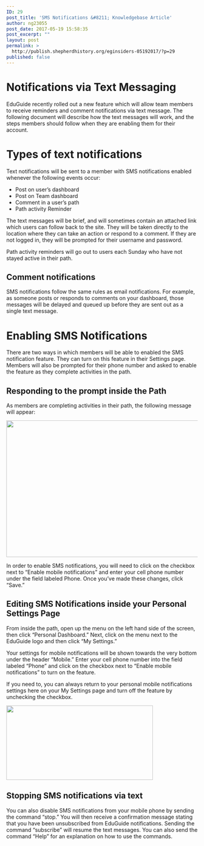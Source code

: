 ```yaml
---
ID: 29
post_title: 'SMS Notifications &#8211; Knowledgebase Article'
author: ng23055
post_date: 2017-05-19 15:58:35
post_excerpt: ""
layout: post
permalink: >
  http://publish.shepherdhistory.org/eginsiders-05192017/?p=29
published: false
---
```

<h1>Notifications via Text Messaging</h1>
<p>EduGuide recently rolled out a new feature which will allow team members to receive reminders and comment notifications via text message. The following document will describe how the text messages will work, and the steps members should follow when they are enabling them for their account.</p>
<h1>Types of text notifications</h1>
<p>Text notifications will be sent to a member with SMS notifications enabled whenever the following events occur:</p>
<p></p>
<ul>
<li>Post on user’s dashboard</li>
<li>Post on Team dashboard</li>
<li>Comment in a user’s path</li>
<li>Path activity Reminder</li>
</ul>
<p></p>
<p>The text messages will be brief, and will sometimes contain an attached link which users can follow back to the site. They will be taken directly to the location where they can take an action or respond to a comment. If they are not logged in, they will be prompted for their username and password.</p>
<p></p>
<p>Path activity reminders will go out to users each Sunday who have not stayed active in their path.</p>
<h2>Comment notifications</h2>
<p>SMS notifications follow the same rules as email notifications. For example, as someone posts or responds to comments on your dashboard, those messages will be delayed and queued up before they are sent out as a single text message.</p>
<h1>Enabling SMS Notifications</h1>
<p>There are two ways in which members will be able to enabled the SMS notification feature. They can turn on this feature in their Settings page. Members will also be prompted for their phone number and asked to enable the feature as they complete activities in the path.</p>
<h2>Responding to the prompt inside the Path</h2>
<p>As members are completing activities in their path, the following message will appear:</p>
<p></p>
<p></p>
<p><img src="http://publish.shepherdhistory.org/eginsiders-05192017/wp-content/uploads/sites/5/2017/05/image.png" width="600" height="360" alt="" title=""></p>
<p></p>
<p>In order to enable SMS notifications, you will need to click on the checkbox next to “Enable mobile notifications” and enter your cell phone number under the field labeled Phone. Once you’ve made these changes, click “Save.”</p>
<h2>Editing SMS Notifications inside your Personal Settings Page</h2>
<p>From inside the path, open up the menu on the left hand side of the screen, then click “Personal Dashboard.” Next, click on the menu next to the EduGuide logo and then click “My Settings.”</p>
<p></p>
<p>Your settings for mobile notifications will be shown towards the very bottom under the header “Mobile.” Enter your cell phone number into the field labeled “Phone” and click on the checkbox next to “Enable mobile notifications” to turn on the feature.</p>
<p></p>
<p>If you need to, you can always return to your personal mobile notifications settings here on your My Settings page and turn off the feature by unchecking the checkbox.</p>
<p></p>
<p><img src="http://publish.shepherdhistory.org/eginsiders-05192017/wp-content/uploads/sites/5/2017/05/image-1.png" width="386" height="196" alt="" title=""></p>
<h2>Stopping SMS notifications via text</h2>
<p>You can also disable SMS notifications from your mobile phone by sending the command “stop.” You will then receive a confirmation message stating that you have been unsubscribed from EduGuide notifications. Sending the command “subscribe” will resume the text messages. You can also send the command “Help” for an explanation on how to use the commands.</p>
<p></p>
<p></p>
<p></p>